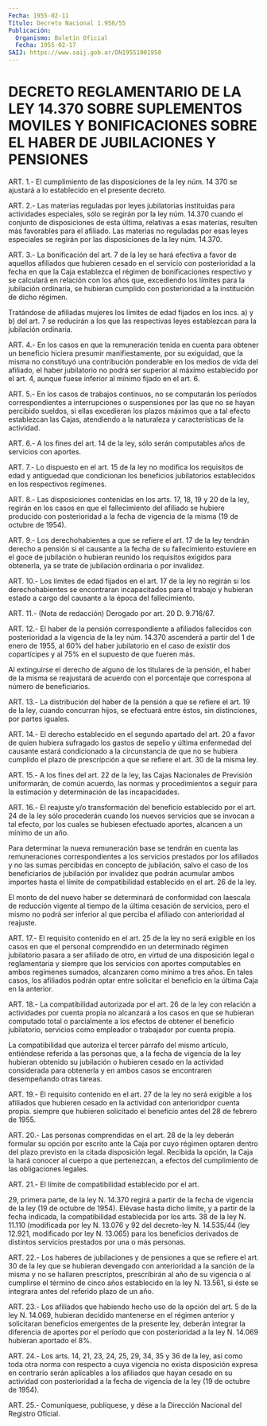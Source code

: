 ```yaml
---
Fecha: 1955-02-11
Título: Decreto Nacional 1.958/55
Publicación:
  Organismo: Boletín Oficial
  Fecha: 1955-02-17
SAIJ: https://www.saij.gob.ar/DN19551001958
---
```

# DECRETO REGLAMENTARIO DE LA LEY 14.370 SOBRE SUPLEMENTOS MOVILES Y BONIFICACIONES SOBRE EL HABER DE JUBILACIONES Y PENSIONES

<a id="1"></a>
ART. 1.- El cumplimiento de las disposiciones de la ley núm. 14 370    se  ajustará  a  lo  establecido  en  el  presente  decreto.

<a id="2"></a>
ART.  2.-  Las  materias  reguladas  por  leyes  jubilatorias instituidas  para  actividades  especiales,  sólo se regirán por la ley  núm.  14.370  cuando  el  conjunto  de disposiciones  de  esta última, relativas a esas materias, resulten  más favorables para el afiliado.  Las materias no reguladas por esas leyes  especiales  se regirán por las disposiciones de la ley núm. 14.370.

<a id="3"></a>
ART. 3.- La bonificación del art. 7 de la ley se hará efectiva a favor  de  aquellos  afiliados que hubieren cesado en el servicio con posterioridad a la fecha  en  que la Caja establezca el régimen de bonificaciones respectivo y se calculará  en  relación  con  los años  que,  excediendo los límites para la jubilación ordinaria, se hubieran cumplido  con  posterioridad  a  la  institución  de dicho régimen.

Tratándose de afiliadas mujeres los límites de edad fijados  en los incs.  a)  y  b)  del art. 7 se reducirán a los que las respectivas leyes establezcan para la jubilación ordinaria.

<a id="4"></a>
ART.  4.- En los casos en que la remuneración tenida en cuenta para obtener  un beneficio hiciera presumir manifiestamente, por su exiguidad, que  la  misma no constituyó una contribución ponderable en los medios de vida  del  afiliado, el haber jubilatorio no podrá ser superior al máximo establecido  por  el  art.  4,  aunque fuese inferior al mínimo fijado en el art. 6.

<a id="5"></a>
ART.  5.- En los casos de trabajos continuos, no se computarán los períodos  correspondientes  a interrupciones o suspensiones por las  que no se hayan percibido sueldos,  si  ellas  excedieran  los plazos  máximos  que a tal efecto establezcan las Cajas, atendiendo a la naturaleza y características de la actividad.

<a id="6"></a>
ART.  6.-  A  los  fines  del  art.  14  de la ley, sólo serán computables años de servicios con aportes.

<a id="7"></a>
ART.  7.- Lo dispuesto en el art. 15 de la ley no modifica los requisitos de  edad  y  antiguedad  que  condicionan los beneficios jubilatorios establecidos en los respectivos regímenes.

<a id="8"></a>
ART. 8.- Las disposiciones contenidas en los arts. 17, 18, 19 y 20 de  la  ley,  regirán  en  los casos en que el fallecimiento del afiliado  se hubiere producido con  posterioridad  a  la  fecha  de vigencia de la misma (19 de octubre de 1954).

<a id="9"></a>
ART. 9.- Los derechohabientes a que se refiere el art. 17 de la ley  tendrán  derecho  a  pensión  si  el causante a la fecha de su fallecimiento  estuviere  en  el  goce  de  jubilación  o  hubieran reunido  los requisitos exigidos para obtenerla,  ya  se  trate  de jubilación ordinaria o por invalidez.

<a id="10"></a>
ART.  10.- Los límites de edad fijados en el art. 17 de la ley no regirán si  los  derechohabientes  se  encontraran incapacitados para el trabajo y hubieran estado a cargo del  causante  a la época del fallecimiento.

<a id="11"></a>
ART. 11.- (Nota de redacción) Derogado por art. 20 D. 9.716/67.

<a id="12"></a>
ART.  12.-  El haber de la pensión correspondiente a afiliados fallecidos con posterioridad  a  la  vigencia de la ley núm. 14.370 ascenderá  a  partir  del  1 de enero de 1955,  al  60%  del  haber jubilatorio en el caso de existir  dos  copartícipes y al 75% en el supuesto de que fueren más.

Al  extinguirse  el  derecho  de  alguno  de los  titulares  de  la pensión,  el  haber de la misma se reajustará  de  acuerdo  con  el porcentaje que correspona al número de beneficiarios.

<a id="13"></a>
ART.  13.-  La  distribución  del haber de la pensión a que se refiere el art. 19 de la ley, cuando  concurran hijos, se efectuará entre éstos, sin distinciones, por partes iguales.

<a id="14"></a>
ART.  14.-  El  derecho establecido en el segundo apartado del art. 20 a favor de quien  hubiera sufragado los gastos de sepelio y última enfermedad del causante estará condicionado a la circunstancia de que no se hubiera cumplido el plazo de prescripción  a  que  se refiere  el  art.  30  de  la  misma  ley.

<a id="15"></a>
ART.  15.-  A  los  fines  del  art.  22  de la ley, las Cajas Nacionales de Previsión uniformarán, de común acuerdo,  las  normas y  procedimientos  a  seguir  para la estimación y determinación de las incapacidades.

<a id="16"></a>
ART.  16.-  El  reajuste  y/o  transformación  del  beneficio establecido  por  el  art.  24 de la ley sólo procederán cuando los nuevos servicios que se invocan  a  tal  efecto,  por los cuales se hubiesen efectuado aportes, alcancen a un mínimo de  un  año.

Para  determinar  la  nueva  remuneración base se tendrán en cuenta las remuneraciones correspondientes  a  los servicios prestados por los afiliados y no las sumas percibidas en  concepto de jubilación, salvo el caso de los beneficiarios de jubilación  por invalidez que podrán  acumular  ambos  importes hasta el límite de compatibilidad establecido en el art. 26 de la ley.

El  monto de del nuevo haber  se  determinará  de  conformidad  con laescala  de  reducción  vigente al tiempo de la última cesación de servicios, pero el mismo no  podrá  ser  inferior al que perciba el afiliado con anterioridad al reajuste.

<a id="17"></a>
ART.  17.-  El  requisito contenido en el art. 25 de la ley no será exigible en los casos  en  que  el  personal comprendido en un determinado régimen jubilatorio pasara a ser  afiliado  de otro, en virtud de una disposición legal o reglamentaria y siempre  que  los servicios  con  aportes  computables  en  ambos  regímenes sumados, alcanzaren como mínimo a tres años. En tales casos,  los  afiliados podrán optar entre solicitar el beneficio en la última Caja  en  la anterior.

<a id="18"></a>
ART. 18.- La compatibilidad autorizada por el art. 26 de la ley con  relación  a  actividades  por cuenta propia no alcanzará a los casos  en que se hubieran computado  total  o  parcialmente  a  los efectos   de  obtener  el  beneficio  jubilatorio,  servicios  como empleador o trabajador por cuenta propia.

La  compatibilidad   que  autoriza  el  tercer  párrafo  del  mismo artículo, entiéndese  referida  a  las  personas que, a la fecha de vigencia  de  la  ley  hubieran obtenido su jubilación  o  hubieren cesado en la actividad considerada  para obtenerla y en ambos casos se encontraren desempeñando otras tareas.

<a id="19"></a>
ART.  19.-  El  requisito contenido en el art. 27 de la ley no será exigible a los afiliados  que  hubieren cesado en la actividad con anterioridpor cuenta propia. siempre  que  hubieren  solicitado el beneficio antes del 28 de febrero de 1955.

<a id="20"></a>
ART.  20.-  Las  personas comprendidas en el art. 28 de la ley deberán formular su opción  por  escrito  ante  la  Caja  por  cuyo régimen  optaren dentro del plazo previsto en la citada disposición legal. Recibida  la opción, la Caja la hará conocer al cuerpo a que pertenezcan,  a  efectos   del  cumplimiento  de  las  obligaciones legales.

<a id="21"></a>
ART.  21.- El límite de compatibilidad establecido por el art.

29, primera  parte, de la ley N. 14.370 regirá a partir de la fecha de vigencia de  la ley (19 de octubre de 1954). Elévase hasta dicho límite,  y  a  partir  de  la  fecha  indicada,  la  compatibilidad establecida por  los  arts.  38 de la ley N. 11.110 (modificada por ley  N.  13.076  y 92 del decreto-ley  N.  14.535/44  (ley  12.921, modificado por ley  N.  13.065)  para  los  beneficios derivados de distintos servicios prestados por una o más personas.

<a id="22"></a>
ART.  22.- Los haberes de jubilaciones y de pensiones a que se refiere el art.  30  de  la  ley  que  se  hubieran  devengado  con anterioridad a la sanción de la misma y no se hallaren prescriptos,  prescribirán  al año de su vigencia o al cumplirse el término de cinco años establecido  en  la ley N. 13.561, si éste se integrara antes del referido plazo de un año.

<a id="23"></a>
ART. 23.- Los afiliados que habiendo hecho uso de la opción del art.  5  de  la  ley  N. 14.069, hubieran decidido mantenerse en el régimen  anterior  y  solicitaran    beneficios  emergentes  de  la presente  ley, deberán integrar la diferencia  de  aportes  por  el período que  con posterioridad a la ley N. 14.069 hubieran aportado el 8%.

<a id="24"></a>
ART.  24.- Los arts. 14, 21, 23, 24, 25, 29, 34, 35 y 36 de la ley, así como  toda  otra  norma  con  respecto  a cuya vigencia no exista  disposición  expresa  en contrario serán aplicables  a  los afiliados que hayan cesado en su  actividad  con posterioridad a la fecha de vigencia de la ley (19 de octubre de 1954).

<a id="25"></a>
ART.  25.-  Comuníquese,  publíquese,  y  dése  a la Dirección Nacional del Registro Oficial.